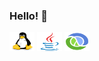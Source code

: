 ### Hello! 👋

<div>
   <img align="center" alt="linux" height="30" width="40" src="https://raw.githubusercontent.com/devicons/devicon/master/icons/linux/linux-original.svg">
   <img align="center" alt="java" height="30" width="40" src="https://raw.githubusercontent.com/devicons/devicon/master/icons/java/java-original.svg">
   <img align="center" alt="clojure" height="30" width="40" src="https://raw.githubusercontent.com/devicons/devicon/master/icons/clojure/clojure-original.svg">
</div>
